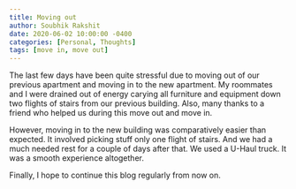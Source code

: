 ```yaml
---
title: Moving out
author: Soubhik Rakshit
date: 2020-06-02 10:00:00 -0400
categories: [Personal, Thoughts]
tags: [move in, move out]
---
```


The last few days have been quite stressful due to moving out of our previous apartment and moving in to the new apartment. My roommates and I were drained out of energy carying all furniture and equipment down two flights of stairs from our previous building. Also, many thanks to a friend who helped us during this move out and move in.

However, moving in to the new building was comparatively easier than expected. It involved picking stuff only one flight of stairs. And we had a much needed rest for a couple of days after that. We used a U-Haul truck. It was a smooth experience altogether.

Finally, I hope to continue this blog regularly from now on.